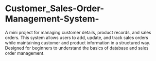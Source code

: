 # Customer_Sales-Order-Management-System-
A mini project for managing customer details, product records, and sales orders. This system allows users to add, update, and track sales orders while maintaining customer and product information in a structured way. Designed for beginners to understand the basics of database and sales order management.
